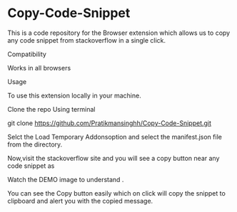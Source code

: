 # Copy-Code-Snippet
This is a code repository for the Browser extension which allows us to copy any code snippet from stackoverflow in a single click. 



Compatibility

Works in all browsers


Usage

To use this extension locally in your machine.

Clone the repo Using terminal

git clone https://github.com/Pratikmansinghh/Copy-Code-Snippet.git


Selct the Load Temporary Addonsoption and select the manifest.json file from the directory.

Now,visit the stackoverflow site and you will see a copy button near any code snippet as

Watch the DEMO image to understand .

You can see the Copy button easily which on click will copy the snippet to clipboard and alert you with the copied message.

